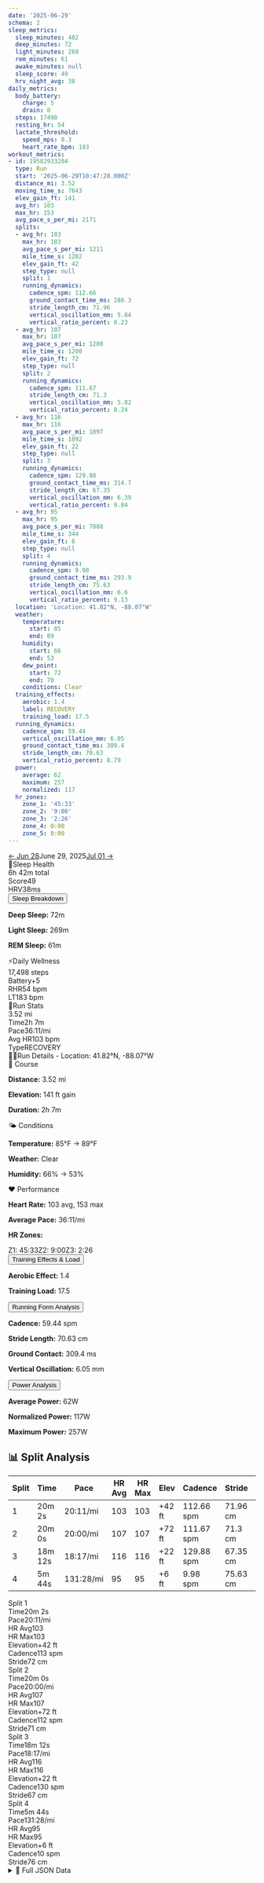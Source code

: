 ```yaml
---
date: '2025-06-29'
schema: 2
sleep_metrics:
  sleep_minutes: 402
  deep_minutes: 72
  light_minutes: 269
  rem_minutes: 61
  awake_minutes: null
  sleep_score: 49
  hrv_night_avg: 38
daily_metrics:
  body_battery:
    charge: 5
    drain: 0
  steps: 17498
  resting_hr: 54
  lactate_threshold:
    speed_mps: 0.3
    heart_rate_bpm: 183
workout_metrics:
- id: 19582933204
  type: Run
  start: '2025-06-29T10:47:28.000Z'
  distance_mi: 3.52
  moving_time_s: 7643
  elev_gain_ft: 141
  avg_hr: 103
  max_hr: 153
  avg_pace_s_per_mi: 2171
  splits:
  - avg_hr: 103
    max_hr: 103
    avg_pace_s_per_mi: 1211
    mile_time_s: 1202
    elev_gain_ft: 42
    step_type: null
    split: 1
    running_dynamics:
      cadence_spm: 112.66
      ground_contact_time_ms: 288.3
      stride_length_cm: 71.96
      vertical_oscillation_mm: 5.84
      vertical_ratio_percent: 8.23
  - avg_hr: 107
    max_hr: 107
    avg_pace_s_per_mi: 1200
    mile_time_s: 1200
    elev_gain_ft: 72
    step_type: null
    split: 2
    running_dynamics:
      cadence_spm: 111.67
      stride_length_cm: 71.3
      vertical_oscillation_mm: 5.82
      vertical_ratio_percent: 8.24
  - avg_hr: 116
    max_hr: 116
    avg_pace_s_per_mi: 1097
    mile_time_s: 1092
    elev_gain_ft: 22
    step_type: null
    split: 3
    running_dynamics:
      cadence_spm: 129.88
      ground_contact_time_ms: 314.7
      stride_length_cm: 67.35
      vertical_oscillation_mm: 6.39
      vertical_ratio_percent: 9.84
  - avg_hr: 95
    max_hr: 95
    avg_pace_s_per_mi: 7888
    mile_time_s: 344
    elev_gain_ft: 6
    step_type: null
    split: 4
    running_dynamics:
      cadence_spm: 9.98
      ground_contact_time_ms: 293.9
      stride_length_cm: 75.63
      vertical_oscillation_mm: 6.6
      vertical_ratio_percent: 9.13
  location: 'Location: 41.82°N, -88.07°W'
  weather:
    temperature:
      start: 85
      end: 89
    humidity:
      start: 66
      end: 53
    dew_point:
      start: 72
      end: 70
    conditions: Clear
  training_effects:
    aerobic: 1.4
    label: RECOVERY
    training_load: 17.5
  running_dynamics:
    cadence_spm: 59.44
    vertical_oscillation_mm: 6.05
    ground_contact_time_ms: 309.4
    stride_length_cm: 70.63
    vertical_ratio_percent: 8.79
  power:
    average: 62
    maximum: 257
    normalized: 117
  hr_zones:
    zone_1: '45:33'
    zone_2: '9:00'
    zone_3: '2:26'
    zone_4: 0:00
    zone_5: 0:00
---
```

<link rel="stylesheet" href="../../../training-data.css">

<div class="navigation-bar"><a href="28" class="nav-button nav-prev">← Jun 28</a><span class="nav-current">June 29, 2025</span><a href="../07/01" class="nav-button nav-next">Jul 01 →</a></div>

<div class="card-container">
<div class="metric-card sleep-card">
<div class="card-header"><span class="card-emoji">🛌</span>Sleep Health</div>
<div class="metric-primary">6h 42m total</div>
<div class="metric-grid"><div class="metric-item"><span class="metric-label">Score</span><span class="metric-value">49</span></div><div class="metric-item"><span class="metric-label">HRV</span><span class="metric-value">38ms</span></div></div>
<button class="collapsible">Sleep Breakdown</button>
<div class="collapsible-content">
<p><strong>Deep Sleep:</strong> 72m</p>
<p><strong>Light Sleep:</strong> 269m</p>
<p><strong>REM Sleep:</strong> 61m</p>
</div>
</div>
<div class="metric-card wellness-card">
<div class="card-header"><span class="card-emoji">⚡</span>Daily Wellness</div>
<div class="metric-primary">17,498 steps</div>
<div class="metric-grid"><div class="metric-item"><span class="metric-label">Battery</span><span class="metric-value">+5</span></div><div class="metric-item"><span class="metric-label">RHR</span><span class="metric-value">54 bpm</span></div><div class="metric-item"><span class="metric-label">LT</span><span class="metric-value">183 bpm</span></div></div>
</div>
<div class="metric-card workout-card">
<div class="card-header"><span class="card-emoji">🏃</span>Run Stats</div>
<div class="metric-primary">3.52 mi</div>
<div class="metric-list"><div class="metric-item-full"><span class="metric-label">Time</span><span class="metric-value">2h 7m</span></div><div class="metric-item-full"><span class="metric-label">Pace</span><span class="metric-value">36:11/mi</span></div><div class="metric-item-full"><span class="metric-label">Avg HR</span><span class="metric-value">103 bpm</span></div><div class="metric-item-full"><span class="metric-label">Type</span><span class="metric-value">RECOVERY</span></div></div>

</div>
<div class="workout-detail-card">
<div class="card-header"><span class="card-emoji">🏃‍♂️</span>Run Details - Location: 41.82°N, -88.07°W</div>
<div class="workout-sections">
<div class="workout-section">
<div class="section-title">📍 Course</div>
<p><strong>Distance:</strong> 3.52 mi</p>
<p><strong>Elevation:</strong> 141 ft gain</p>
<p><strong>Duration:</strong> 2h 7m</p>
</div>
<div class="workout-section">
<div class="section-title">🌤️ Conditions</div>
<p><strong>Temperature:</strong> 85°F → 89°F</p>
<p><strong>Weather:</strong> Clear</p>
<p><strong>Humidity:</strong> 66% → 53%</p>
</div>
<div class="workout-section">
<div class="section-title">❤️ Performance</div>
<p><strong>Heart Rate:</strong> 103 avg, 153 max</p>
<p><strong>Average Pace:</strong> 36:11/mi</p>
<p><strong>HR Zones:</strong></p><div class="zone-distribution"><span class="zone-item zone-1">Z1: 45:33</span><span class="zone-item zone-2">Z2: 9:00</span><span class="zone-item zone-3">Z3: 2:26</span></div>
</div>
</div>
<button class="collapsible">Training Effects & Load</button>
<div class="collapsible-content">
<p><strong>Aerobic Effect:</strong> 1.4</p>
<p><strong>Training Load:</strong> 17.5</p>
</div>
<button class="collapsible">Running Form Analysis</button>
<div class="collapsible-content">
<p><strong>Cadence:</strong> 59.44 spm</p>
<p><strong>Stride Length:</strong> 70.63 cm</p>
<p><strong>Ground Contact:</strong> 309.4 ms</p>
<p><strong>Vertical Oscillation:</strong> 6.05 mm</p>
</div>
<button class="collapsible">Power Analysis</button>
<div class="collapsible-content">
<p><strong>Average Power:</strong> 62W</p>
<p><strong>Normalized Power:</strong> 117W</p>
<p><strong>Maximum Power:</strong> 257W</p>
</div>
</div>
<div class="splits-section">
<h2>📊 Split Analysis</h2>
<div class="table-container">
<table class="splits-table"><thead><tr><th>Split</th><th>Time</th><th>Pace</th><th>HR Avg</th><th>HR Max</th><th>Elev</th><th>Cadence</th><th>Stride</th><th>GCT</th><th>VO</th></tr></thead><tbody><tr><td>1</td><td>20m 2s</td><td>20:11/mi</td><td>103</td><td>103</td><td>+42 ft</td><td>112.66 spm</td><td>71.96 cm</td><td>288.3 ms</td><td>5.84 mm</td></tr><tr><td>2</td><td>20m 0s</td><td>20:00/mi</td><td>107</td><td>107</td><td>+72 ft</td><td>111.67 spm</td><td>71.3 cm</td><td>N/A</td><td>5.82 mm</td></tr><tr><td>3</td><td>18m 12s</td><td>18:17/mi</td><td>116</td><td>116</td><td>+22 ft</td><td>129.88 spm</td><td>67.35 cm</td><td>314.7 ms</td><td>6.39 mm</td></tr><tr><td>4</td><td>5m 44s</td><td>131:28/mi</td><td>95</td><td>95</td><td>+6 ft</td><td>9.98 spm</td><td>75.63 cm</td><td>293.9 ms</td><td>6.6 mm</td></tr></tbody></table>
<div class="mobile-splits"><div class="mobile-split-card"><div class="mobile-split-header">Split 1</div><div class="mobile-split-row"><span class="mobile-split-label">Time</span><span class="mobile-split-value">20m 2s</span></div><div class="mobile-split-row"><span class="mobile-split-label">Pace</span><span class="mobile-split-value">20:11/mi</span></div><div class="mobile-split-row"><span class="mobile-split-label">HR Avg</span><span class="mobile-split-value">103</span></div><div class="mobile-split-row"><span class="mobile-split-label">HR Max</span><span class="mobile-split-value">103</span></div><div class="mobile-split-row"><span class="mobile-split-label">Elevation</span><span class="mobile-split-value">+42 ft</span></div><div class="mobile-split-row"><span class="mobile-split-label">Cadence</span><span class="mobile-split-value">113 spm</span></div><div class="mobile-split-row"><span class="mobile-split-label">Stride</span><span class="mobile-split-value">72 cm</span></div></div><div class="mobile-split-card"><div class="mobile-split-header">Split 2</div><div class="mobile-split-row"><span class="mobile-split-label">Time</span><span class="mobile-split-value">20m 0s</span></div><div class="mobile-split-row"><span class="mobile-split-label">Pace</span><span class="mobile-split-value">20:00/mi</span></div><div class="mobile-split-row"><span class="mobile-split-label">HR Avg</span><span class="mobile-split-value">107</span></div><div class="mobile-split-row"><span class="mobile-split-label">HR Max</span><span class="mobile-split-value">107</span></div><div class="mobile-split-row"><span class="mobile-split-label">Elevation</span><span class="mobile-split-value">+72 ft</span></div><div class="mobile-split-row"><span class="mobile-split-label">Cadence</span><span class="mobile-split-value">112 spm</span></div><div class="mobile-split-row"><span class="mobile-split-label">Stride</span><span class="mobile-split-value">71 cm</span></div></div><div class="mobile-split-card"><div class="mobile-split-header">Split 3</div><div class="mobile-split-row"><span class="mobile-split-label">Time</span><span class="mobile-split-value">18m 12s</span></div><div class="mobile-split-row"><span class="mobile-split-label">Pace</span><span class="mobile-split-value">18:17/mi</span></div><div class="mobile-split-row"><span class="mobile-split-label">HR Avg</span><span class="mobile-split-value">116</span></div><div class="mobile-split-row"><span class="mobile-split-label">HR Max</span><span class="mobile-split-value">116</span></div><div class="mobile-split-row"><span class="mobile-split-label">Elevation</span><span class="mobile-split-value">+22 ft</span></div><div class="mobile-split-row"><span class="mobile-split-label">Cadence</span><span class="mobile-split-value">130 spm</span></div><div class="mobile-split-row"><span class="mobile-split-label">Stride</span><span class="mobile-split-value">67 cm</span></div></div><div class="mobile-split-card"><div class="mobile-split-header">Split 4</div><div class="mobile-split-row"><span class="mobile-split-label">Time</span><span class="mobile-split-value">5m 44s</span></div><div class="mobile-split-row"><span class="mobile-split-label">Pace</span><span class="mobile-split-value">131:28/mi</span></div><div class="mobile-split-row"><span class="mobile-split-label">HR Avg</span><span class="mobile-split-value">95</span></div><div class="mobile-split-row"><span class="mobile-split-label">HR Max</span><span class="mobile-split-value">95</span></div><div class="mobile-split-row"><span class="mobile-split-label">Elevation</span><span class="mobile-split-value">+6 ft</span></div><div class="mobile-split-row"><span class="mobile-split-label">Cadence</span><span class="mobile-split-value">10 spm</span></div><div class="mobile-split-row"><span class="mobile-split-label">Stride</span><span class="mobile-split-value">76 cm</span></div></div></div>
</div>
</div>
</div>

<script>
document.addEventListener('DOMContentLoaded', function() {
    var coll = document.getElementsByClassName("collapsible");
    var i;

    for (i = 0; i < coll.length; i++) {
        coll[i].addEventListener("click", function() {
            this.classList.toggle("active");
            var content = this.nextElementSibling;
            if (content.style.maxHeight){
                content.style.maxHeight = null;
            } else {
                content.style.maxHeight = content.scrollHeight + "px";
            } 
        });
    }
});
</script>

<details>
<summary>📄 Full JSON Data</summary>

```json
{
  "date": "2025-06-29",
  "schema": 2,
  "sleep_metrics": {
    "sleep_minutes": 402,
    "deep_minutes": 72,
    "light_minutes": 269,
    "rem_minutes": 61,
    "awake_minutes": null,
    "sleep_score": 49,
    "hrv_night_avg": 38
  },
  "daily_metrics": {
    "body_battery": {
      "charge": 5,
      "drain": 0
    },
    "steps": 17498,
    "resting_hr": 54,
    "lactate_threshold": {
      "speed_mps": 0.3,
      "heart_rate_bpm": 183
    }
  },
  "workout_metrics": [
    {
      "id": 19582933204,
      "type": "Run",
      "start": "2025-06-29T10:47:28.000Z",
      "distance_mi": 3.52,
      "moving_time_s": 7643,
      "elev_gain_ft": 141,
      "avg_hr": 103,
      "max_hr": 153,
      "avg_pace_s_per_mi": 2171,
      "splits": [
        {
          "avg_hr": 103,
          "max_hr": 103,
          "avg_pace_s_per_mi": 1211,
          "mile_time_s": 1202,
          "elev_gain_ft": 42,
          "step_type": null,
          "split": 1,
          "running_dynamics": {
            "cadence_spm": 112.66,
            "ground_contact_time_ms": 288.3,
            "stride_length_cm": 71.96,
            "vertical_oscillation_mm": 5.84,
            "vertical_ratio_percent": 8.23
          }
        },
        {
          "avg_hr": 107,
          "max_hr": 107,
          "avg_pace_s_per_mi": 1200,
          "mile_time_s": 1200,
          "elev_gain_ft": 72,
          "step_type": null,
          "split": 2,
          "running_dynamics": {
            "cadence_spm": 111.67,
            "stride_length_cm": 71.3,
            "vertical_oscillation_mm": 5.82,
            "vertical_ratio_percent": 8.24
          }
        },
        {
          "avg_hr": 116,
          "max_hr": 116,
          "avg_pace_s_per_mi": 1097,
          "mile_time_s": 1092,
          "elev_gain_ft": 22,
          "step_type": null,
          "split": 3,
          "running_dynamics": {
            "cadence_spm": 129.88,
            "ground_contact_time_ms": 314.7,
            "stride_length_cm": 67.35,
            "vertical_oscillation_mm": 6.39,
            "vertical_ratio_percent": 9.84
          }
        },
        {
          "avg_hr": 95,
          "max_hr": 95,
          "avg_pace_s_per_mi": 7888,
          "mile_time_s": 344,
          "elev_gain_ft": 6,
          "step_type": null,
          "split": 4,
          "running_dynamics": {
            "cadence_spm": 9.98,
            "ground_contact_time_ms": 293.9,
            "stride_length_cm": 75.63,
            "vertical_oscillation_mm": 6.6,
            "vertical_ratio_percent": 9.13
          }
        }
      ],
      "location": "Location: 41.82\u00b0N, -88.07\u00b0W",
      "weather": {
        "temperature": {
          "start": 85,
          "end": 89
        },
        "humidity": {
          "start": 66,
          "end": 53
        },
        "dew_point": {
          "start": 72,
          "end": 70
        },
        "conditions": "Clear"
      },
      "training_effects": {
        "aerobic": 1.4,
        "label": "RECOVERY",
        "training_load": 17.5
      },
      "running_dynamics": {
        "cadence_spm": 59.44,
        "vertical_oscillation_mm": 6.05,
        "ground_contact_time_ms": 309.4,
        "stride_length_cm": 70.63,
        "vertical_ratio_percent": 8.79
      },
      "power": {
        "average": 62,
        "maximum": 257,
        "normalized": 117
      },
      "hr_zones": {
        "zone_1": "45:33",
        "zone_2": "9:00",
        "zone_3": "2:26",
        "zone_4": "0:00",
        "zone_5": "0:00"
      }
    }
  ]
}
```
</details>
